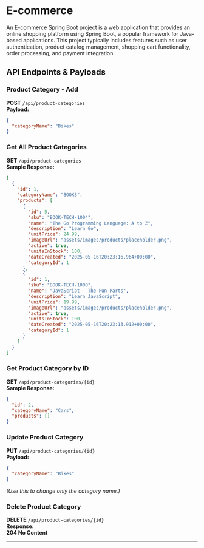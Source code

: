 
# E-commerce

An E-commerce Spring Boot project is a web application that provides an online shopping platform using Spring Boot, a popular framework for Java-based applications. This project typically includes features such as user authentication, product catalog management, shopping cart functionality, order processing, and payment integration.


## **API Endpoints & Payloads**  

### **Product Category - Add**  
**POST** `/api/product-categories`  
**Payload:**
```json
{
  "categoryName": "Bikes"
}
```

### **Get All Product Categories**  
**GET** `/api/product-categories`  
**Sample Response:**
```json
[
  {
    "id": 1,
    "categoryName": "BOOKS",
    "products": [
      {
        "id": 5,
        "sku": "BOOK-TECH-1004",
        "name": "The Go Programming Language: A to Z",
        "description": "Learn Go",
        "unitPrice": 24.99,
        "imageUrl": "assets/images/products/placeholder.png",
        "active": true,
        "unitsInStock": 100,
        "dateCreated": "2025-05-16T20:23:16.964+00:00",
        "categoryId": 1
      },
      {
        "id": 1,
        "sku": "BOOK-TECH-1000",
        "name": "JavaScript - The Fun Parts",
        "description": "Learn JavaScript",
        "unitPrice": 19.99,
        "imageUrl": "assets/images/products/placeholder.png",
        "active": true,
        "unitsInStock": 100,
        "dateCreated": "2025-05-16T20:23:13.912+00:00",
        "categoryId": 1
      }
    ]
  }
]
```

### **Get Product Category by ID**  
**GET** `/api/product-categories/{id}`  
**Sample Response:**
```json
{
  "id": 2,
  "categoryName": "Cars",
  "products": []
}
```

### **Update Product Category**  
**PUT** `/api/product-categories/{id}`  
**Payload:**
```json
{
  "categoryName": "Bikes"
}
```
_(Use this to change only the category name.)_

### **Delete Product Category**  
**DELETE** `/api/product-categories/{id}`  
**Response:**  
**204 No Content**

---

